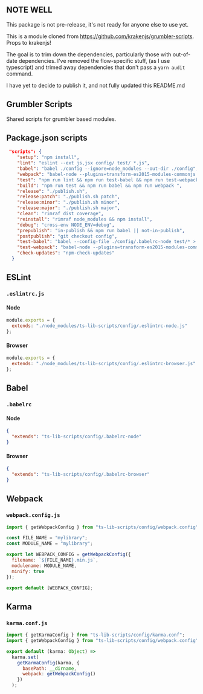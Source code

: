 ## NOTE WELL

This package is not pre-release, it's not ready for anyone else to use yet.

This is a module cloned from https://github.com/krakenjs/grumbler-scripts. Props to krakenjs!

The goal is to trim down the dependencies, particularly those with out-of-date dependencies.
I've removed the flow-specific stuff, (as I use typescript) and trimed away dependencies that don't pass a `yarn audit` command.

I have yet to decide to publish it, and not fully updated this README.md

## Grumbler Scripts

Shared scripts for grumbler based modules.

## Package.json scripts

```json
 "scripts": {
    "setup": "npm install",
    "lint": "eslint --ext js,jsx config/ test/ *.js",
    "babel": "babel ./config --ignore=node_modules --out-dir ./config",
    "webpack": "babel-node --plugins=transform-es2015-modules-commonjs ./node_modules/.bin/webpack --progress",
    "test": "npm run lint && npm run test-babel && npm run test-webpack && npm run find-eslint-rules",
    "build": "npm run test && npm run babel && npm run webpack ",
    "release": "./publish.sh",
    "release:patch": "./publish.sh patch",
    "release:minor": "./publish.sh minor",
    "release:major": "./publish.sh major",
    "clean": "rimraf dist coverage",
    "reinstall": "rimraf node_modules && npm install",
    "debug": "cross-env NODE_ENV=debug",
    "prepublish": "in-publish && npm run babel || not-in-publish",
    "postpublish": "git checkout config",
    "test-babel": "babel --config-file ./config/.babelrc-node test/* > /dev/null && babel --config-file ./config/.babelrc-browser test/* > /dev/null",
    "test-webpack": "babel-node --plugins=transform-es2015-modules-commonjs ./node_modules/.bin/webpack --progress",
    "check-updates": "npm-check-updates"
  }
```

## ESLint

### `.eslintrc.js`

#### Node

```javascript
module.exports = {
  extends: "./node_modules/ts-lib-scripts/config/.eslintrc-node.js"
};
```

#### Browser

```javascript
module.exports = {
  extends: "./node_modules/ts-lib-scripts/config/.eslintrc-browser.js"
};
```

## Babel

### `.babelrc`

#### Node

```json
{
  "extends": "ts-lib-scripts/config/.babelrc-node"
}
```

#### Browser

```json
{
  "extends": "ts-lib-scripts/config/.babelrc-browser"
}
```

## Webpack

### `webpack.config.js`

```javascript
import { getWebpackConfig } from "ts-lib-scripts/config/webpack.config";

const FILE_NAME = "mylibrary";
const MODULE_NAME = "mylibrary";

export let WEBPACK_CONFIG = getWebpackConfig({
  filename: `${FILE_NAME}.min.js`,
  modulename: MODULE_NAME,
  minify: true
});

export default [WEBPACK_CONFIG];
```

## Karma

### `karma.conf.js`

```javascript
import { getKarmaConfig } from "ts-lib-scripts/config/karma.conf";
import { getWebpackConfig } from "ts-lib-scripts/config/webpack.config";

export default (karma: Object) =>
  karma.set(
    getKarmaConfig(karma, {
      basePath: __dirname,
      webpack: getWebpackConfig()
    })
  );
```
